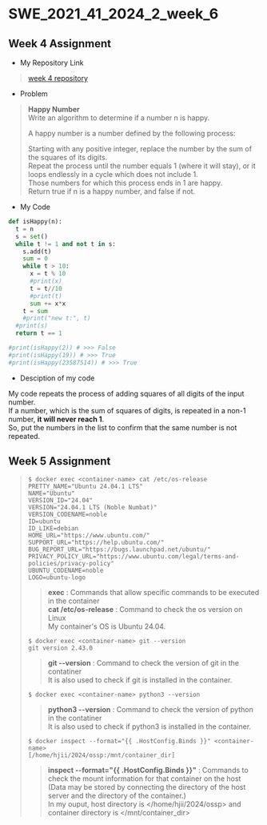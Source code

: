 # SWE_2021_41_2024_2_week_6

## Week 4 Assignment
* My Repository Link
>[week 4 repository](https://github.com/hjii159/SWE_2021_41_2024_2_week_4)

* Problem
> **Happy Number** \
> Write an algorithm to determine if a number n is happy.
>
> A happy number is a number defined by the following process:
>
> Starting with any positive integer, replace the number by the sum of the squares of its digits. \
> Repeat the process until the number equals 1 (where it will stay), or it loops endlessly in a cycle which does not include 1. \
> Those numbers for which this process ends in 1 are happy. \
> Return true if n is a happy number, and false if not. 

* My Code
```python
def isHappy(n):
  t = n
  s = set()
  while t != 1 and not t in s:
    s.add(t)
    sum = 0
    while t > 10:
      x = t % 10
      #print(x)
      t = t//10
      #print(t)
      sum += x*x
    t = sum
    #print("new t:", t)
  #print(s)
  return t == 1

#print(isHappy(2)) # >>> False
#print(isHappy(19)) # >>> True
#print(isHappy(23587514)) # >>> True
```
* Desciption of my code

My code repeats the process of adding squares of all digits of the input number. \
If a number, which is the sum of squares of digits, is repeated in a non-1 number, **it will never reach 1**. \
So, put the numbers in the list to confirm that the same number is not repeated.


## Week 5 Assignment <Docker>

> ```command
> $ docker exec <container-name> cat /etc/os-release
> PRETTY_NAME="Ubuntu 24.04.1 LTS"
> NAME="Ubuntu"
> VERSION_ID="24.04"
> VERSION="24.04.1 LTS (Noble Numbat)"
> VERSION_CODENAME=noble
> ID=ubuntu
> ID_LIKE=debian
> HOME_URL="https://www.ubuntu.com/"
> SUPPORT_URL="https://help.ubuntu.com/"
> BUG_REPORT_URL="https://bugs.launchpad.net/ubuntu/"
> PRIVACY_POLICY_URL="https://www.ubuntu.com/legal/terms-and-policies/privacy-policy"
> UBUNTU_CODENAME=noble
> LOGO=ubuntu-logo
> ```
> > **exec** : Commands that allow specific commands to be executed in the container \
> > **cat /etc/os-release** : Command to check the os version on Linux \
> > My container's OS is Ubuntu 24.04.
> 
> ```command
> $ docker exec <container-name> git --version
> git version 2.43.0
> ```
> > **git --version** : Command to check the version of git in the contatiner \
> > It is also used to check if git is installed in the container.
> ```command
> $ docker exec <container-name> python3 --version
> 
> ```
> > **python3 --version** : Command to check the version of python in the contatiner \
> > It is also used to check if python3 is installed in the container.
> ```command
> $ docker inspect --format="{{ .HostConfig.Binds }}" <container-name>
> [/home/hjii/2024/ossp:/mnt/container_dir]
> ```
> > **inspect --format="{{ .HostConfig.Binds }}"** : Commands to check the mount information for that container on the host \
> > (Data may be stored by connecting the directory of the host server and the directory of the container.) \
> > In my ouput, host directory is </home/hjii/2024/ossp> and container directory is </mnt/container_dir>
